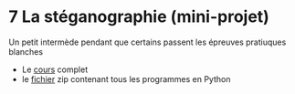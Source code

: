 # 7 La stéganographie (mini-projet)

Un petit intermède pendant que certains passent les épreuves pratiuques blanches

* Le [cours](https://github.com/NaturelEtChaud/NSI-Terminale/blob/main/7%20%20La%20st%C3%A9ganographie/Terminale_NSI07_St%C3%A9ganographie.pdf) complet
* le [fichier](https://github.com/NaturelEtChaud/NSI-Terminale/blob/main/7%20%20La%20st%C3%A9ganographie/Python/7%20La%20st%C3%A9ganographie.zip) zip contenant tous les programmes en Python

